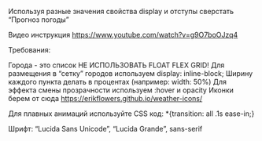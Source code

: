 Используя разные значения свойства display и отступы сверстать “Прогноз погоды”



Видео инструкция https://www.youtube.com/watch?v=g9O7boOJzq4 

Требования:

Города - это список
НЕ ИСПОЛЬЗОВАТЬ FLOAT FLEX GRID!
Для размещения в “сетку” городов используем display: inline-block;
Ширину каждого пункта делать в процентах (например: width: 50%)
Для эффекта смены прозрачности используем :hover и opacity
Иконки берем от сюда https://erikflowers.github.io/weather-icons/ 

Для плавных анимаций используйте CSS код: *{transition: all .1s ease-in;}

Шрифт: “Lucida Sans Unicode”, “Lucida Grande”, sans-serif
